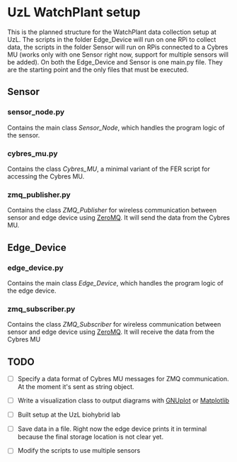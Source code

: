 # UzL WatchPlant setup

This is the planned structure for the WatchPlant data collection setup at UzL. The scripts in the folder Edge_Device will run on one RPi to collect data, the scripts in the folder Sensor will run on RPis connected to a Cybres MU (works only with one Sensor right now, support for multiple sensors will be added). On both the Edge_Device and Sensor is one main.py file. They are the starting point and the only files that must be executed.

## Sensor
### sensor_node.py
Contains the main class *Sensor_Node*, which handles the program logic of the sensor.
### cybres_mu.py
Contains the class *Cybres_MU*, a minimal variant of the FER script for accessing the Cybres MU.
### zmq_publisher.py
Contains the class *ZMQ_Publisher* for wireless communication between sensor and edge device using [ZeroMQ](https://zeromq.org). It will send the data from the Cybres MU.

## Edge_Device 
### edge_device.py
Contains the main class *Edge_Device*, which handles the program logic of the edge device.
### zmq_subscriber.py
Contains the class *ZMQ_Subscriber* for wireless communication between sensor and edge device using [ZeroMQ](https://zeromq.org). It will receive the data from the Cybres MU

## TODO
- [ ] Specify a data format of Cybres MU messages for ZMQ communication. At the moment it's sent as string object.
- [ ] Write a visualization class to output diagrams with [GNUplot](http://gnuplot.info) or [Matplotlib](https://matplotlib.org/)
- [ ] Built setup at the UzL biohybrid lab
- [ ] Save data in a file. Right now the edge device prints it in terminal because the final storage location is not clear yet.
- [ ] Modify the scripts to use multiple sensors


